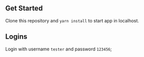 
## Get Started
Clone this repository and `yarn install` to start app in localhost.

## Logins
Login with username `tester` and password `123456`;